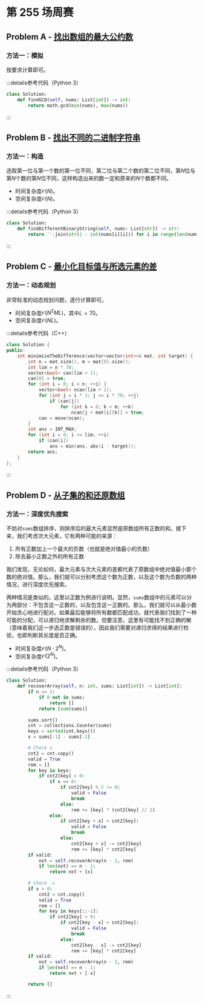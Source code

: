# 第 255 场周赛

## Problem A - [找出数组的最大公约数](https://leetcode.cn/problems/find-greatest-common-divisor-of-array/)

### 方法一：模拟

按要求计算即可。

:::details参考代码（Python 3）

```python
class Solution:
    def findGCD(self, nums: List[int]) -> int:
        return math.gcd(min(nums), max(nums))
```

:::

## Problem B - [找出不同的二进制字符串](https://leetcode.cn/problems/find-unique-binary-string/)

### 方法一：构造

选取第一位与第一个数的第一位不同，第二位与第二个数的第二位不同，第$N$位与第$N$个数的第$N$位不同，这样构造出来的数一定和原来的$N$个数都不同。

- 时间复杂度$\mathcal{O}(N)$。
- 空间复杂度$\mathcal{O}(N)$。

:::details参考代码（Python 3）

```python
class Solution:
    def findDifferentBinaryString(self, nums: List[str]) -> str:
        return ''.join(str(1 - int(nums[i][i])) for i in range(len(nums)))
```

:::

## Problem C - [最小化目标值与所选元素的差](https://leetcode.cn/problems/minimize-the-difference-between-target-and-chosen-elements/)

### 方法一：动态规划

非常标准的动态规划问题，逐行计算即可。

- 时间复杂度$\mathcal{O}(N^2ML)$，其中$L=70$。
- 空间复杂度$\mathcal{O}(NL)$。

:::details参考代码（C++）

```cpp
class Solution {
public:
    int minimizeTheDifference(vector<vector<int>>& mat, int target) {
        int n = mat.size(), m = mat[0].size();
        int lim = n * 70;
        vector<bool> can(lim + 1);
        can[0] = true;
        for (int i = 0; i < n; ++i) {
            vector<bool> ncan(lim + 1);
            for (int j = i * 1; j <= i * 70; ++j)
                if (can[j])
                    for (int k = 0; k < m; ++k)
                        ncan[j + mat[i][k]] = true;
            can = move(ncan);
        }
        int ans = INT_MAX;
        for (int i = 0; i <= lim; ++i)
            if (can[i])
                ans = min(ans, abs(i - target));
        return ans;
    }
};
```

:::

## Problem D - [从子集的和还原数组](https://leetcode.cn/problems/find-array-given-subset-sums/)

### 方法一：深度优先搜索

不妨对`sums`数组排序，则排序后的最大元素显然是原数组所有正数的和。接下来，我们考虑次大元素，它有两种可能的来源：

1. 所有正数加上一个最大的负数（也就是绝对值最小的负数）
2. 除去最小正数之外的所有正数

我们发现，无论如何，最大元素与次大元素的差都代表了原数组中绝对值最小那个数的绝对值。那么，我们就可以分别考虑这个数为正数，以及这个数为负数的两种情况，进行深度优先搜索。

两种情况是类似的。这里以正数为例进行说明。显然，`sums`数组中的元素可以分为两部分：不包含这一正数的，以及包含这一正数的。那么，我们就可以从最小数开始贪心地进行配对。如果最后能够将所有数都匹配成功，就代表我们找到了一种可能的分配，可以递归地求解剩余的数。但要注意，这里有可能找不到正确的解（意味着我们这一步选正数是错误的），因此我们需要对递归求得的结果进行检验，也即判断其长度是否正确。

- 时间复杂度$\mathcal{O}(N\cdot2^N)$。
- 空间复杂度$\mathcal{O}(2^N)$。

:::details参考代码（Python 3）

```python
class Solution:
    def recoverArray(self, n: int, sums: List[int]) -> List[int]:
        if n == 1:
            if 0 not in sums:
                return []
            return [sum(sums)]
        
        sums.sort()
        cnt = collections.Counter(sums)
        keys = sorted(cnt.keys())
        x = sums[-1] - sums[-2]

        # Check x
        cnt2 = cnt.copy()
        valid = True
        rem = []
        for key in keys:
            if cnt2[key] > 0:
                if x == 0:
                    if cnt2[key] % 2 != 0:
                        valid = False
                        break
                    else:
                        rem += [key] * (cnt2[key] // 2)
                else:
                    if cnt2[key + x] < cnt2[key]:
                        valid = False
                        break
                    else:
                        cnt2[key + x] -= cnt2[key]
                        rem += [key] * cnt2[key]
        if valid:
            nxt = self.recoverArray(n - 1, rem)
            if len(nxt) == n - 1:
                return nxt + [x]
        
        # Check -x
        if x > 0:
            cnt2 = cnt.copy()
            valid = True
            rem = []
            for key in keys[::-1]:
                if cnt2[key] > 0:
                    if cnt2[key - x] < cnt2[key]:
                        valid = False
                        break
                    else:
                        cnt2[key - x] -= cnt2[key]
                        rem += [key] * cnt2[key]
        if valid:
            nxt = self.recoverArray(n - 1, rem)
            if len(nxt) == n - 1:
                return nxt + [-x]

        return []
```

:::
